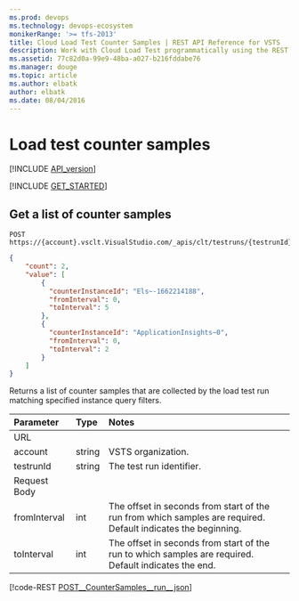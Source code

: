 ```yaml
---
ms.prod: devops
ms.technology: devops-ecosystem
monikerRange: '>= tfs-2013'
title: Cloud Load Test Counter Samples | REST API Reference for VSTS 
description: Work with Cloud Load Test programmatically using the REST APIs for VSTS .
ms.assetid: 77c82d0a-99e9-48ba-a027-b216fddabe76
ms.manager: douge
ms.topic: article
ms.author: elbatk
author: elbatk
ms.date: 08/04/2016
---
```


# Load test counter samples
[!INCLUDE [API_version](../_data/version.md)]

[!INCLUDE [GET_STARTED](../_data/get-started.md)]

## Get a list of counter samples

```no-highlight
POST https://{account}.vsclt.VisualStudio.com/_apis/clt/testruns/{testrunId}/countersamples
```
```json
{
    "count": 2,
    "value": [
        {
          "counterInstanceId": "Els~-1662214188",
          "fromInterval": 0,
          "toInterval": 5
        },
        {
          "counterInstanceId": "ApplicationInsights~0",
          "fromInterval": 0,
          "toInterval": 2
        }
    ]
}
```

Returns a list of counter samples that are collected by the load test run matching specified instance query filters.

| Parameter            | Type    | Notes
|:---------------------|:--------|:-------------------------------------------------------------------------------------------------------------
| URL
| account              | string  | VSTS organization.
| testrunId            | string  | The test run identifier.
| Request Body
| fromInterval         | int     | The offset in seconds from start of the run from which samples are required. Default indicates the beginning.
| toInterval           | int     | The offset in seconds from start of the run to which samples are required. Default indicates the end.

[!code-REST [POST__CounterSamples__run__json](./_data/countersamples/POST__CounterSamples__run_.json)]



